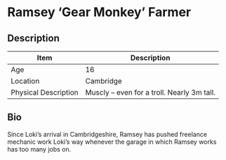 # Ramsey ‘Gear Monkey’ Farmer

## Description

| Item                 | Description                                |
| -------------------- | ------------------------------------------ |
| Age                  | 16                                         |
| Location             | Cambridge                                  |
| Physical Description | Muscly – even for a troll. Nearly 3m tall. |

## Bio
Since Loki’s arrival in Cambridgeshire, Ramsey has pushed freelance mechanic work Loki’s way whenever the garage in which Ramsey works has too many jobs on.
